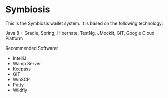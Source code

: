 # Symbiosis

This is the Symbiosis wallet system. It is based on the following technology:

Java 8 + Gradle, Spring, Hibernate, TestNg, JMockit, GIT, Google Cloud Platform

Recommended Software:

- IntelliJ
- Wamp Server
- Keepass
- GIT
- WinSCP
- Putty
- Wildfly

 
 